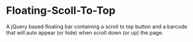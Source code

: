 Floating-Scoll-To-Top
=====================
A jQuery based floating bar containing a scroll to top button and a barcode that will auto appear (or hide) when scroll down (or up) the page. 
